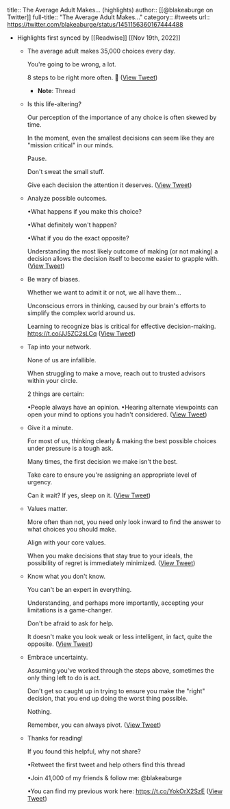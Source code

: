 title:: The Average Adult Makes... (highlights)
author:: [[@blakeaburge on Twitter]]
full-title:: "The Average Adult Makes..."
category:: #tweets
url:: https://twitter.com/blakeaburge/status/1451156360167444488

- Highlights first synced by [[Readwise]] [[Nov 19th, 2022]]
	- The average adult makes 35,000 choices every day.
	  
	  You're going to be wrong, a lot.
	  
	  8 steps to be right more often. 🧵 ([View Tweet](https://twitter.com/blakeaburge/status/1451156360167444488))
		- **Note**: Thread
	- Is this life-altering?
	  
	  Our perception of the importance of any choice is often skewed by time.
	  
	  In the moment, even the smallest decisions can seem like they are "mission critical" in our minds.
	  
	  Pause.
	  
	  Don't sweat the small stuff.
	  
	  Give each decision the attention it deserves. ([View Tweet](https://twitter.com/blakeaburge/status/1451156361270550528))
	- Analyze possible outcomes.
	  
	  •What happens if you make this choice?
	  
	  •What definitely won't happen?
	  
	  •What if you do the exact opposite?
	  
	  Understanding the most likely outcome of making (or not making) a decision allows the decision itself to become easier to grapple with. ([View Tweet](https://twitter.com/blakeaburge/status/1451156362570780673))
	- Be wary of biases.
	  
	  Whether we want to admit it or not, we all have them...
	  
	  Unconscious errors in thinking, caused by our brain's efforts to simplify the complex world around us.
	  
	  Learning to recognize bias is critical for effective decision-making.
	  https://t.co/JJ5ZC2sLCq ([View Tweet](https://twitter.com/blakeaburge/status/1451156363678076929))
	- Tap into your network.
	  
	  None of us are infallible.
	  
	  When struggling to make a move, reach out to trusted advisors within your circle.
	  
	  2 things are certain:
	  
	  •People always have an opinion.
	  •Hearing alternate viewpoints can open your mind to options you hadn't considered. ([View Tweet](https://twitter.com/blakeaburge/status/1451156365120991235))
	- Give it a minute.
	  
	  For most of us, thinking clearly & making the best possible choices under pressure is a tough ask.
	  
	  Many times, the first decision we make isn't the best.
	  
	  Take care to ensure you're assigning an appropriate level of urgency.
	  
	  Can it wait?  If yes, sleep on it. ([View Tweet](https://twitter.com/blakeaburge/status/1451156366219829251))
	- Values matter.
	  
	  More often than not, you need only look inward to find the answer to what choices you should make.
	  
	  Align with your core values.
	  
	  When you make decisions that stay true to your ideals, the possibility of regret is immediately minimized. ([View Tweet](https://twitter.com/blakeaburge/status/1451156367322988557))
	- Know what you don't know.
	  
	  You can't be an expert in everything.
	  
	  Understanding, and perhaps more importantly, accepting your limitations is a game-changer.
	  
	  Don't be afraid to ask for help.
	  
	  It doesn't make you look weak or less intelligent, in fact, quite the opposite. ([View Tweet](https://twitter.com/blakeaburge/status/1451156368388341762))
	- Embrace uncertainty.
	  
	  Assuming you've worked through the steps above, sometimes the only thing left to do is act.
	  
	  Don't get so caught up in trying to ensure you make the "right" decision, that you end up doing the worst thing possible.
	  
	  Nothing.
	  
	  Remember, you can always pivot. ([View Tweet](https://twitter.com/blakeaburge/status/1451156369495642114))
	- Thanks for reading!
	  
	  If you found this helpful, why not share?
	  
	  •Retweet the first tweet and help others find this thread 
	  
	  •Join 41,000 of my friends & follow me: @blakeaburge
	  
	  •You can find my previous work here:
	  https://t.co/YokOrX2SzE ([View Tweet](https://twitter.com/blakeaburge/status/1451156370678423553))